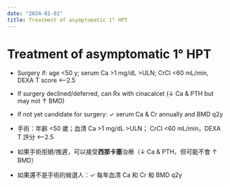 ```yaml
---
date: "2024-01-01"
title: Treatment of asymptomatic 1° HPT
---
```


# Treatment of asymptomatic 1° HPT

* Surgery if: age <50 y; serum Ca >1 mg/dL >ULN; CrCl <60 mL/min, DEXA T score <–2.5
* If surgery declined/deferred, can Rx with cinacalcet (↓ Ca & PTH but may not ↑ BMD)
* If not yet candidate for surgery: ✓ serum Ca & Cr annually and BMD q2y

* 手術：年齡 <50 歲；血清 Ca >1 mg/dL >ULN； CrCl <60 mL/min，DEXA T 評分 <–2.5
* 如果手術拒絕/推遲，可以接受**西那卡塞**治療（↓ Ca & PTH，但可能不會 ↑ BMD）
* 如果還不是手術的候選人：✓ 每年血清 Ca 和 Cr 和 BMD q2y

